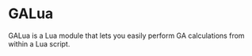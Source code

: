GALua
=====

GALua is a Lua module that lets you easily perform GA calculations from within a Lua script.